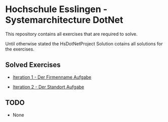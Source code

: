 # Hochschule Esslingen - Systemarchitecture DotNet

This repository contains all exercises that are required to solve.

Until otherwise stated the HsDotNetProject Solution cotains all solutions for the exercises.

## Solved Exercises
- [Iteration 1 - Der Firmenname Aufgabe](/HsDotNetProject/CompanyNameDisplay/README.md)

- [Iteration 2 - Der Standort Aufgabe](/HsDotNetProject/CityDistance/README.md)

## TODO
- None